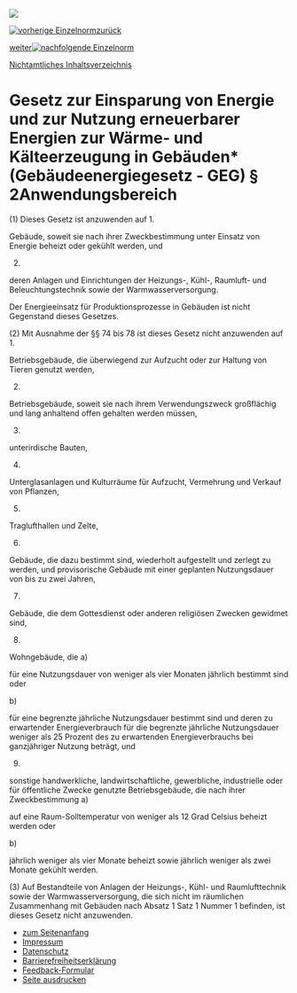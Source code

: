 ![](https://www.gesetze-im-internet.de/img/lay/BfJ_2021_WebSVG_de_de.svg)

[![vorherige Einzelnorm](https://www.gesetze-im-internet.de/img/button/p_left.gif)zurück](https://www.gesetze-im-internet.de/geg/__1.html "zur vorherigen Einzelnorm")

[weiter![nachfolgende Einzelnorm](https://www.gesetze-im-internet.de/img/button/p_right.gif)](https://www.gesetze-im-internet.de/geg/__3.html "zur nachfolgenden Einzelnorm")

[Nichtamtliches Inhaltsverzeichnis](https://www.gesetze-im-internet.de/geg/index.html#BJNR172810020BJNE000300000)

# Gesetz zur Einsparung von Energie und zur Nutzung erneuerbarer Energien zur Wärme- und Kälteerzeugung in Gebäuden\* (Gebäudeenergiegesetz - GEG)  § 2Anwendungsbereich

(1) Dieses Gesetz ist anzuwenden auf 1.

Gebäude, soweit sie nach ihrer Zweckbestimmung unter Einsatz von Energie beheizt oder gekühlt werden, und

2.

deren Anlagen und Einrichtungen der Heizungs-, Kühl-, Raumluft- und Beleuchtungstechnik sowie der Warmwasserversorgung.

Der Energieeinsatz für Produktionsprozesse in Gebäuden ist nicht Gegenstand dieses Gesetzes.

(2) Mit Ausnahme der §§ 74 bis 78 ist dieses Gesetz nicht anzuwenden auf 1.

Betriebsgebäude, die überwiegend zur Aufzucht oder zur Haltung von Tieren genutzt werden,

2.

Betriebsgebäude, soweit sie nach ihrem Verwendungszweck großflächig und lang anhaltend offen gehalten werden müssen,

3.

unterirdische Bauten,

4.

Unterglasanlagen und Kulturräume für Aufzucht, Vermehrung und Verkauf von Pflanzen,

5.

Traglufthallen und Zelte,

6.

Gebäude, die dazu bestimmt sind, wiederholt aufgestellt und zerlegt zu werden, und provisorische Gebäude mit einer geplanten Nutzungsdauer von bis zu zwei Jahren,

7.

Gebäude, die dem Gottesdienst oder anderen religiösen Zwecken gewidmet sind,

8.

Wohngebäude, die a)

für eine Nutzungsdauer von weniger als vier Monaten jährlich bestimmt sind oder

b)

für eine begrenzte jährliche Nutzungsdauer bestimmt sind und deren zu erwartender Energieverbrauch für die begrenzte jährliche Nutzungsdauer weniger als 25 Prozent des zu erwartenden Energieverbrauchs bei ganzjähriger Nutzung beträgt, und

9.

sonstige handwerkliche, landwirtschaftliche, gewerbliche, industrielle oder für öffentliche Zwecke genutzte Betriebsgebäude, die nach ihrer Zweckbestimmung a)

auf eine Raum-Solltemperatur von weniger als 12 Grad Celsius beheizt werden oder

b)

jährlich weniger als vier Monate beheizt sowie jährlich weniger als zwei Monate gekühlt werden.

(3) Auf Bestandteile von Anlagen der Heizungs-, Kühl- und Raumlufttechnik sowie der Warmwasserversorgung, die sich nicht im räumlichen Zusammenhang mit Gebäuden nach Absatz 1 Satz 1 Nummer 1 befinden, ist dieses Gesetz nicht anzuwenden.

- [zum Seitenanfang](https://www.gesetze-im-internet.de/geg/__2.html#Seitenanfang)
- [Impressum](https://www.gesetze-im-internet.de/impressum.html)
- [Datenschutz](https://www.gesetze-im-internet.de/datenschutz.html "Datenschutz")
- [Barrierefreiheitserklärung](https://www.gesetze-im-internet.de/barrierefreiheit.html "Erklärung zur Barrierefreiheit")
- [Feedback-Formular](https://www.gesetze-im-internet.de/feedbackformular.html "Barriere melden")
- [Seite ausdrucken](javascript:window.print())